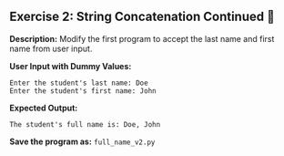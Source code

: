 ## Exercise 2: String Concatenation Continued 🔄

**Description:** Modify the first program to accept the last name and first name from user input. 

**User Input with Dummy Values:**
```
Enter the student's last name: Doe
Enter the student's first name: John
```
**Expected Output:**
```
The student's full name is: Doe, John
```
**Save the program as:** `full_name_v2.py`
